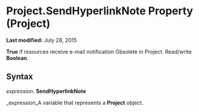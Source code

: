 
# Project.SendHyperlinkNote Property (Project)

 **Last modified:** July 28, 2015

 **True** if resources receive e-mail notification Obsolete in Project. Read/write **Boolean**.

## Syntax

 _expression_. **SendHyperlinkNote**

 _expression_A variable that represents a  **Project** object.

